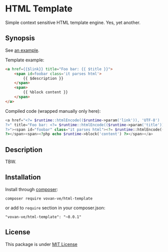HTML Template
=============

Simple context sensitive HTML template engine. Yes, yet another.

Synopsis
--------

See [an example](./examples/01.basics.php).

Template example:

```html
<a href={{$link}} title="Foo bar: {{ $title }}">
    <span id=foobar class='it parses html'>
        {{ $description }}
    </span>
    <span>
        {{ %block content }}
    </span>
</a>
```

Compiled code (wrapped manually only here):

```php
<a href="<?= $runtime::htmlEncode(($runtime->param('link')), 'UTF-8')
?>" title="Foo bar: <?= $runtime::htmlEncode(($runtime->param('title')), 'UTF-8')
?>"><span id="foobar" class="it parses html"><?= $runtime::htmlEncode(($runtime->param('description')), 'UTF-8')
?></span><span><?php echo $runtime->block('content') ?></span></a>
```

Description
-----------

TBW.

Installation
------------

Install through [composer][]:

    composer require vovan-ve/html-template

or add to `require` section in your composer.json:

    "vovan-ve/html-template": "~0.0.1"

License
-------

This package is under [MIT License][mit]


[composer]: http://getcomposer.org/
[mit]: https://opensource.org/licenses/MIT
